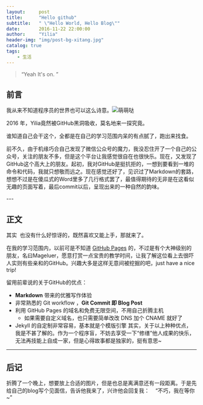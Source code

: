 ```yaml
---
layout:     post
title:      "Hello github"
subtitle:   " \"Hello World, Hello Blog\""
date:       2016-11-22 22:00:00
author:     "Yilia"
header-img: "img/post-bg-xitang.jpg"
catalog: true
tags:
    - 生活
---
```


> “Yeah It's on. ”


## 前言

我从来不知道程序员的世界也可以这么诗意。![萌萌哒](http://i1.piimg.com/567571/cc209114ceac9178.png)



2016 年，Yilia竟然被GitHub黑洞吸收，莫名地来一探究竟。

谁知道自己会干这个，全都是在自己的学习范围内呆的有点腻了，跑出来找食。

前不久，由于机缘巧合自己发现了微信公众号的魔力，我没忍住开了一个自己的公众号，关注的朋友不多，但是这个平台让我感觉很自在也很快乐。现在，又发现了GitHub这个高大上的朋友。起初，我对GitHub是挺抗拒的，一想到要看到一堆的命令和代码，我就只想敬而远之。现在感觉还好了，见识过了Markdown的套路，想想不过是在傻瓜式的Word里多了几行格式罢了，最值得期待的无非是在这看似无趣的页面写着，最后commit以后，呈现出来的一种自然的韵味。


<p id = "build"></p>
---

## 正文

其实  也没有什么好惊讶的，既然喜欢又能上手，那就来了。

在我的学习范围内，以前可是不知道 [GitHub Pages](https://pages.github.com/) 的，不过是有个大神级别的朋友，名曰Mageluer，愿意打赏一点宝贵的教学时间，让我了解这位看上去很吓人实则有些亲和的GitHub。兴趣大多是这样无意间被挖掘的吧，just have a nice trip!

留用前辈说的关于GitHub的优点：

* **Markdown** 带来的优雅写作体验
* 非常熟悉的 Git workflow ，**Git Commit 即 Blog Post**
* 利用 GitHub Pages 的域名和免费无限空间，不用自己折腾主机
	* 如果需要自定义域名，也只需要简单改改 DNS 加个 CNAME 就好了 
* Jekyll 的自定制非常容易，基本就是个模版引擎
其实，关于以上种种优点，我是不甚了解的。作为一个程序盲，不妨去享受一下“修缮”他人成果的快乐，无法再技能上自成一家，但是心得故事都是独家的，挺有意思~
---


## 后记

折腾了一个晚上，想要放上合适的图片，但是也总是离满意还有一段距离。于是先给自己的blog写个见面信，告诉他我来了，兴许他会回复我：
    “不巧，我在等你~”



